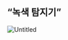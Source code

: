## “녹색 탐지기”
![Untitled](https://s3-us-west-2.amazonaws.com/secure.notion-static.com/1c4a2d67-00bf-4e26-b327-d9cf8aa612cb/Untitled.png)
